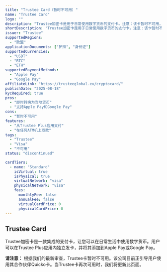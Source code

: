 ```yaml
---
title: "Trustee Card（暂时不可用）"
name: "Trustee Card"
logo: ""
description: "Trustee加密卡是用于日常使用数字货币的支付卡。注意：该卡暂时不可用，提供商建议使用其合作伙伴Quicko作为替代方案。"
shortDescription: "Trustee加密卡是用于日常使用数字货币的支付卡。注意：该卡暂时不可用，提供商建议使用其合作伙伴Quicko作为替代方案。"
issuer: "Trustee"
supportedRegions:
  - "欧盟"
applicationDocuments: ["护照", "身份证"]
supportedCurrencies:
  - "USDT"
  - "BTC"
  - "ETH"
supportedPaymentMethods:
  - "Apple Pay"
  - "Google Pay"
affiliateLink: "https://trusteeglobal.eu/cryptocard/"
publishDate: "2025-08-18"
kycRequired: true
pros:
  - "即时转换为当地货币"
  - "支持Apple Pay和Google Pay"
cons:
  - "暂时不可用"
features:
  - "从Trustee Plus应用支付"
  - "在任何ATM机上取款"
tags:
  - "Trustee"
  - "Visa"
  - "不可用"
status: "discontinued"

cardTiers:
  - name: "Standard"
    isVirtual: true
    isPhysical: true
    virtualNetwork: "visa"
    physicalNetwork: "visa"
    fees:
      monthlyFee: false
      annualFee: false
      virtualCardPrice: 0
      physicalCardPrice: 0
---
```



## Trustee Card

Trustee加密卡是一款集成的支付卡，让您可以在日常生活中使用数字货币。用户可以在Trustee Plus应用内独立发卡，并将其添加到Apple Pay或Google Pay。

**请注意：** 根据我们的最新审查，Trustee卡暂时不可用。该公司目前正引导用户使用其合作伙伴Quicko卡。当Trustee卡再次可用时，我们将更新此页面。
